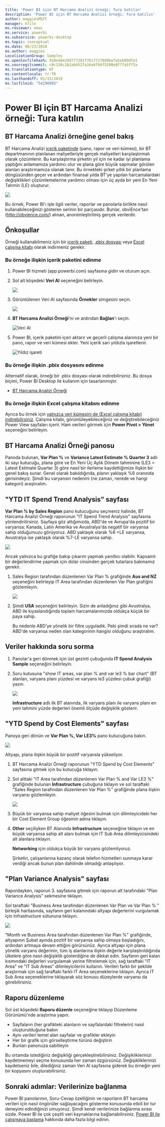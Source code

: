```yaml
---
title: 'Power BI için BT Harcama Analizi örneği: Tura katılın'
description: 'Power BI için BT Harcama Analizi örneği: Tura katılın'
author: maggiesMSFT
manager: kfile
ms.reviewer: amac
ms.service: powerbi
ms.subservice: powerbi-desktop
ms.topic: conceptual
ms.date: 06/23/2018
ms.author: maggies
LocalizationGroup: Samples
ms.openlocfilehash: 910e4de20d777281f7617727889befa5eb80dfe1
ms.sourcegitcommit: c8c126c1b2ab4527a16a4fb8f5208e0f7fa5ff5a
ms.translationtype: HT
ms.contentlocale: tr-TR
ms.lasthandoff: 01/15/2019
ms.locfileid: "54290095"
---
```

# <a name="it-spend-analysis-sample-for-power-bi-take-a-tour"></a>Power BI için BT Harcama Analizi örneği: Tura katılın

## <a name="overview-of-the-it-spend-analysis-sample"></a>BT Harcama Analizi örneğine genel bakış
BT Harcama Analizi [içerik paketinde](service-organizational-content-pack-introduction.md) (pano, rapor ve veri kümesi), bir BT departmanının planlanan maliyetleriyle gerçek maliyetleri karşılaştırmalı olarak çözümlenir. Bu karşılaştırma şirketin yıl için ne kadar iyi planlama yaptığını anlamamıza yardımcı olur ve plana göre büyük sapmalar görülen alanları araştırmamıza olanak tanır. Bu örnekteki şirket yıllık bir planlama döngüsünden geçer ve ardından finansal yılda BT'ye yapılan harcamalardaki değişiklikleri çözümlemelerine yardımcı olması için üç ayda bir yeni En Yeni Tahmin (LE) oluşturur.

![](media/sample-it-spend/it1.png)

Bu örnek, Power BI'ı işle ilgili veriler, raporlar ve panolarla birlikte nasıl kullanabileceğinizi gösteren serinin bir parçasıdır. Bunlar, obviEnce'tan (<http://obvience.com/>) alınan, anonimleştirilmiş gerçek verilerdir.

## <a name="prerequisites"></a>Önkoşullar

 Örneği kullanabilmeniz için bir [içerik paketi](https://docs.microsoft.com/power-bi/sample-it-spend#get-the-content-pack-for-this-sample), [.pbix dosyası](http://download.microsoft.com/download/E/9/8/E98CEB6D-CEBB-41CF-BA2B-1A1D61B27D87/IT%20Spend%20Analysis%20Sample%20PBIX.pbix) veya [Excel çalışma kitabı](http://go.microsoft.com/fwlink/?LinkId=529783) olarak indirmeniz gerekir.

### <a name="get-the-content-pack-for-this-sample"></a>Bu örneğe ilişkin içerik paketini edinme

1. Power BI hizmeti (app.powerbi.com) sayfasına gidin ve oturum açın.
2. Sol alt köşedeki **Veri Al** seçeneğini belirleyin.
   
    ![](media/sample-datasets/power-bi-get-data.png)
3. Görüntülenen Veri Al sayfasında **Örnekler** simgesini seçin.
   
   ![](media/sample-datasets/power-bi-samples-icon.png)
4. **BT Harcama Analizi Örneği**'ni ve ardından **Bağlan**'ı seçin.  
  
   ![Veri Al](media/sample-it-spend/it-connect.png)
   
5. Power BI, içerik paketini içeri aktarır ve geçerli çalışma alanınıza yeni bir pano, rapor ve veri kümesi ekler. Yeni içerik sarı yıldızla işaretlenir. 
   
   ![Yıldız işareti](media/sample-it-spend/it-asterisk.png)
  
### <a name="get-the-pbix-file-for-this-sample"></a>Bu örneğe ilişkin .pbix dosyasını edinme

Alternatif olarak, örneği bir .pbix dosyası olarak indirebilirsiniz. Bu dosya biçimi, Power BI Desktop ile kullanım için tasarlanmıştır. 

 * [BT Harcama Analizi Örneği](http://download.microsoft.com/download/E/9/8/E98CEB6D-CEBB-41CF-BA2B-1A1D61B27D87/IT%20Spend%20Analysis%20Sample%20PBIX.pbix)

### <a name="get-the-excel-workbook-for-this-sample"></a>Bu örneğe ilişkin Excel çalışma kitabını edinme
Ayrıca bu örnek için [ yalnızca veri kümesini de (Excel çalışma kitabı) indirebilirsiniz](http://go.microsoft.com/fwlink/?LinkId=529783). Çalışma kitabı, görüntüleyebileceğiniz ve değiştirebileceğiniz Power View sayfaları içerir. Ham verileri görmek için **Power Pivot > Yönet** seçeneğini belirleyin.


## <a name="the-it-spend-analysis-sample-dashboard"></a>BT Harcama Analizi Örneği panosu
Panoda bulunan, **Var Plan %** ve **Variance Latest Estimate % Quarter 3** adlı iki sayı kutucuğu, plana göre ve En Yeni Üç Aylık Dönem tahminine (LE3 = Latest Estimate Quarter 3) göre nasıl bir ilerleme kaydettiğimize ilişkin bir genel bakış sunar. Genel olarak bakıldığında, planın yaklaşık %6 oranında gerisindeyiz. Şimdi bu varyansın nedenini (ne zaman, nerede ve hangi kategori) araştıralım.

## <a name="ytd-it-spend-trend-analysis-page"></a>"YTD IT Spend Trend Analysis" sayfası
**Var Plan % by Sales Region** pano kutucuğunu seçmeniz halinde, BT Harcama Analizi Örneği raporunun "IT Spend Trend Analysis" sayfasına yönlendirilirsiniz. Sayfaya göz attığımızda, ABD'de ve Avrupa'da pozitif bir varyansa; Kanada, Latin Amerika ve Avustralya'da negatif bir varyansa sahip olduğumuzu görüyoruz. ABD yaklaşık olarak %6 +LE varyansa, Avustralya ise yaklaşık olarak %7-LE varyansa sahip.

![](media/sample-it-spend/it2.png)

Ancak yalnızca bu grafiğe bakıp çıkarım yapmak yanıltıcı olabilir. Kapsamlı bir değerlendirme yapmak için dolar cinsinden gerçek tutarlara bakmamız gerekir.

1. Sales Region tarafından düzenlenen Var Plan % grafiğinde **Aus and NZ** seçeneğini belirleyip IT Area tarafından düzenlenen Var Plan grafiğini gözlemleyin.

   ![](media/sample-it-spend/it3.png)
2. Şimdi **USA** seçeneğini belirleyin. Sizin de anladığınız gibi Avustralya, ABD ile kıyaslandığında toplam harcamalarımızda oldukça küçük bir paya sahip.

    Bu nedenle ABD'ye yönelik bir filtre uyguladık. Peki şimdi sırada ne var? ABD'de varyansa neden olan kategorinin hangisi olduğunu araştıralım.

## <a name="ask-questions-of-the-data"></a>Veriler hakkında soru sorma
1. Panolar'a geri dönmek için üst gezinti çubuğunda **IT Spend Analysis Sample** seçeneğini belirleyin.
2. Soru kutusuna "show IT areas, var plan % and var le3 % bar chart" (BT alanları, varyans planı yüzdesi ve varyans le3 yüzdesi çubuk grafiği) yazın.

   ![](media/sample-it-spend/it4.png)

   **Infrastructure** adlı ilk BT alanında, ilk varyans planı ile varyans planı en yeni tahmini yüzde değerleri önemli ölçüde değişiklik gösterir.

## <a name="ytd-spend-by-cost-elements-page"></a>"YTD Spend by Cost Elements" sayfası
Panoya geri dönün ve **Var Plan %, Var LE3%** pano kutucuğuna bakın.

![](media/sample-it-spend/it5.png)

Altyapı, plana ilişkin büyük bir pozitif varyansla yükseliyor.

1. BT Harcama Analizi Örneği raporunun "YTD Spend by Cost Elements" sayfasına gitmek için bu kutucuğa tıklayın.
2. Sol alttaki "IT Area tarafından düzenlenen Var Plan % and Var LE3 %" grafiğinde bulunan **Infrastructure** çubuğuna tıklayın ve sol taraftaki "Sales Region tarafından düzenlenen Var Plan %" grafiğinde plana ilişkin varyansı gözlemleyin.

    ![](media/sample-it-spend/it6.png)
3. Büyük bir varyansa sahip maliyet öğesini bulmak için dilimleyicideki her bir Cost Element Group öğesinin adına tıklayın.
4. **Other** seçiliyken BT Alanında **Infrastructure** seçeneğine tıklayın ve en büyük varyansa sahip alt alanı bulmak için IT Sub Area dilimleyicisindeki alt alanlara tıklayın.  

   **Networking** için oldukça büyük bir varyans gözlemliyoruz.

   Şirketin, çalışanlarına kazanç olarak telefon hizmetleri sunmaya karar verdiği ancak bunun plan dahilinde olmadığı anlaşılıyor.

## <a name="plan-variance-analysis-page"></a>"Plan Variance Analysis" sayfası
Rapordayken, raporun 3. sayfasına gitmek için raporun alt tarafındaki "Plan Variance Analysis" sekmesine tıklayın.

Sol taraftaki "Business Area tarafından düzenlenen Var Plan ve Var Plan % " birleşik haritasında, sayfanın geri kalanındaki altyapı değerlerini vurgulamak için Infrastructure sütununa tıklayın.

![](media/sample-it-spend/it7.png)

"Month ve Business Area tarafından düzenlenen Var Plan %" grafiğinde, altyapının Şubat ayında pozitif bir varyansa sahip olmaya başladığını, ardından artmaya devam ettiğini görürsünüz. Ayrıca altyapı için plana yönelik varyans değerinin, tüm iş alanlarına ilişkin değerle karşılaştırıldığında ülkelere göre nasıl değişiklik gösterdiğine de dikkat edin. Sayfanın geri kalan kısmındaki değerleri vurgulamak yerine filtrelemek için, sağ taraftaki "IT Area" ve "IT Sub Areas" dilimleyicilerini kullanın. Verileri farklı bir şekilde araştırmak için sağ taraftaki farklı IT Area seçeneklerine tıklayın. Ayrıca IT Sub Area seçeneklerine tıklayarak söz konusu düzeylerde varyansı da görebilirsiniz.

## <a name="edit-the-report"></a>Raporu düzenleme
Sol üst köşedeki **Raporu düzenle** seçeneğine tıklayıp Düzenleme Görünümü'nde araştırma yapın.

* Sayfaların (her grafikteki alanların ve sayfalardaki filtrelerin) nasıl oluşturulduğuna bakın
* Aynı verileri temel alan sayfalar ve grafikler ekleyin
* Her bir grafik için görselleştirme türünü değiştirin
* Bunları panonuza sabitleyin

Bu ortamda istediğiniz değişikliği gerçekleştirebilirsiniz. Değişikliklerinizi kaydetmemeyi seçme konusunda her zaman özgürsünüz. Değişikliklerinizi kaydetseniz bile, dilediğiniz zaman Veri Al sayfasına giderek bu örneğin yeni bir kopyasını oluşturabilirsiniz.

## <a name="next-steps-connect-to-your-data"></a>Sonraki adımlar: Verilerinize bağlanma
Power BI panolarının, Soru-Cevap özelliğinin ve raporların BT harcama verileri için nasıl öngörüler sağlayacağını gösterme konusunda etkili bir tur deneyimi edindiğinizi umuyoruz. Şimdi kendi verilerinize bağlanma sırası sizde. Power BI ile çok çeşitli veri kaynaklarına bağlanabilirsiniz. [Power BI ile çalışmaya başlama](service-get-started.md) hakkında daha fazla bilgi edinin.
